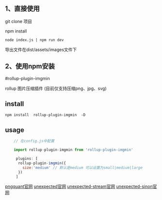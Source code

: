 
## 1、直接使用
git clone 项目

npm install

```
node index.js | npm run dev
```

导出文件在dist/assets/images文件下

## 2、使用npm安装
#rollup-plugin-imgmin 

rollup 图片压缩插件 (目前仅支持压缩png、jpg、svg)

## install
```
npm install  rollup-plugin-imgmin  -D
```
## usage

``` javascript
    // 在config.js中配置

    import rollup-plugin-imgmin from 'rollup-plugin-imgmin'

     plugins: [
      rollup-plugin-imgmin({
        size:'medium' // 默认是medium 可以设置为small|medium|large
      })
     ]

```

[pngquant官网](https://pngquant.org/)
[unexpected官网](https://unexpected.js.org/)
[unexpected-stream官网](https://unexpected.js.org/unexpected-stream/)
[unexpected-sinon官网](https://unexpected.js.org/unexpected-sinon/)